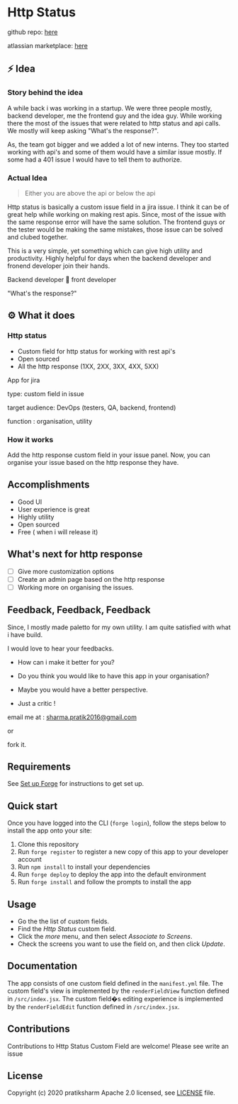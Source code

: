 # Http Status 

github repo: [here](https://github.com/pratiksharm/Http-status)

atlassian marketplace: [here](https://developer.atlassian.com/console/myapps/78895b38-ebe2-4486-ac01-310a586b8653/overview)

## ⚡ Idea

### Story behind the idea

A while back i was working in a startup. We were three people mostly, backend developer, me the frontend guy and the idea guy. While working there the most of the issues that were related to http status and api calls. We mostly will keep asking "What's the response?".

As, the team got bigger and we added a lot of new interns. They too started working with api's and some of them would have a similar issue mostly. If some had a 401 issue I would have to tell them to authorize. 

### Actual Idea

> Either you are above the api or below the api

Http status is basically a custom issue field in a jira issue. I think it can be of great help while working on making rest apis. Since, most of the issue with the same response error will have the same solution. The frontend guys or the tester would be making the same mistakes, those issue can be solved and clubed together. 

This is a very simple, yet something which can give high utility and productivity. Highly helpful for days when the backend developer and fronend developer join their hands. 

Backend developer 🤝 front developer 

"What's the response?" 

## ⚙️ What it does

### Http status

- Custom field for http status for working with rest api's
- Open sourced
- All the http response (1XX, 2XX, 3XX, 4XX, 5XX)

App for jira

type: custom field in issue

target audience: DevOps (testers, QA, backend, frontend)

function : organisation, utility 

### How it works

Add the http response custom field in your issue panel. Now, you can organise your issue based on the http response they have. 

## Accomplishments

- Good UI
- User experience is great
- Highly utility
- Open sourced
- Free ( when i will release it)

## What's next for http response

- [ ]  Give more customization options
- [ ]  Create an  admin page based on the http response
- [ ]  Working more on organising the issues.

## Feedback, Feedback, Feedback

Since, I mostly made paletto for my own utility. I am quite satisfied with what i have build. 

I would love to hear your feedbacks. 

- How can i make it better for you?

- Do you think you would like to have this app in your organisation?

- Maybe you would have a better perspective.

- Just a critic !

email me at : sharma.pratik2016@gmail.com

or

fork it.

## Requirements

See [Set up Forge](https://developer.atlassian.com/platform/forge/set-up-forge/) for instructions to get set up.

## Quick start

Once you have logged into the CLI (`forge login`), follow the steps below to install the app onto your site:

1. Clone this repository
2. Run `forge register` to register a new copy of this app to your developer account
3. Run `npm install` to install your dependencies
4. Run `forge deploy` to deploy the app into the default environment
5. Run `forge install` and follow the prompts to install the app

## Usage

* Go the the list of custom fields.
* Find the *Http Status* custom field.
* Click the *more* menu, and then select *Associate to Screens*.
* Check the screens you want to use the field on, and then click *Update*.

## Documentation

The app consists of one custom field defined in the `manifest.yml` file. 
The custom field's view is implemented by the `renderFieldView` function defined in `/src/index.jsx`. 
The custom field�s editing experience is implemented by the `renderFieldEdit` function defined in `/src/index.jsx`. 

## Contributions

Contributions to Http Status Custom Field are welcome! Please see write an issue

## License

Copyright (c) 2020 pratiksharm
Apache 2.0 licensed, see [LICENSE](./LICENSE) file.